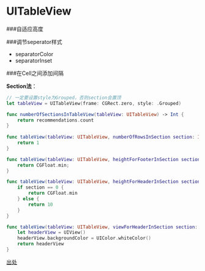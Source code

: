# UITableView

###自适应高度



###调节seperator样式

* separatorColor
* separatorInset

###在Cell之间添加间隔

**Section法**：


```swift
// 一定要设置style为Grouped，否则section会置顶
let tableView = UITableView(frame: CGRect.zero, style: .Grouped)

func numberOfSectionsInTableView(tableView: UITableView) -> Int {
    return recommendations.count
}
    
func tableView(tableView: UITableView, numberOfRowsInSection section: Int) -> Int {
    return 1
}

func tableView(tableView: UITableView, heightForFooterInSection section: Int) -> CGFloat {
    return CGFloat.min;
}

func tableView(tableView: UITableView, heightForHeaderInSection section: Int) -> CGFloat {
    if section == 0 {
        return CGFloat.min
    } else {
        return 10
    }
}

func tableView(tableView: UITableView, viewForHeaderInSection section: Int) -> UIView? {
    let headerView = UIView()
    headerView.backgroundColor = UIColor.whiteColor()
    return headerView
}
```

[出处](http://stackoverflow.com/a/21901250/1954737)